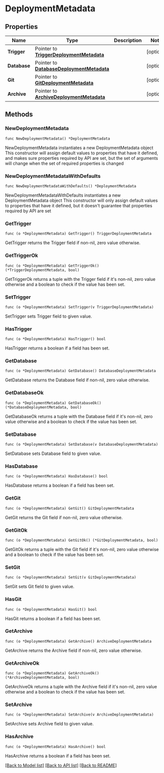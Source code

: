 # DeploymentMetadata

## Properties

Name | Type | Description | Notes
------------ | ------------- | ------------- | -------------
**Trigger** | Pointer to [**TriggerDeploymentMetadata**](TriggerDeploymentMetadata.md) |  | [optional] 
**Database** | Pointer to [**DatabaseDeploymentMetadata**](DatabaseDeploymentMetadata.md) |  | [optional] 
**Git** | Pointer to [**GitDeploymentMetadata**](GitDeploymentMetadata.md) |  | [optional] 
**Archive** | Pointer to [**ArchiveDeploymentMetadata**](ArchiveDeploymentMetadata.md) |  | [optional] 

## Methods

### NewDeploymentMetadata

`func NewDeploymentMetadata() *DeploymentMetadata`

NewDeploymentMetadata instantiates a new DeploymentMetadata object
This constructor will assign default values to properties that have it defined,
and makes sure properties required by API are set, but the set of arguments
will change when the set of required properties is changed

### NewDeploymentMetadataWithDefaults

`func NewDeploymentMetadataWithDefaults() *DeploymentMetadata`

NewDeploymentMetadataWithDefaults instantiates a new DeploymentMetadata object
This constructor will only assign default values to properties that have it defined,
but it doesn't guarantee that properties required by API are set

### GetTrigger

`func (o *DeploymentMetadata) GetTrigger() TriggerDeploymentMetadata`

GetTrigger returns the Trigger field if non-nil, zero value otherwise.

### GetTriggerOk

`func (o *DeploymentMetadata) GetTriggerOk() (*TriggerDeploymentMetadata, bool)`

GetTriggerOk returns a tuple with the Trigger field if it's non-nil, zero value otherwise
and a boolean to check if the value has been set.

### SetTrigger

`func (o *DeploymentMetadata) SetTrigger(v TriggerDeploymentMetadata)`

SetTrigger sets Trigger field to given value.

### HasTrigger

`func (o *DeploymentMetadata) HasTrigger() bool`

HasTrigger returns a boolean if a field has been set.

### GetDatabase

`func (o *DeploymentMetadata) GetDatabase() DatabaseDeploymentMetadata`

GetDatabase returns the Database field if non-nil, zero value otherwise.

### GetDatabaseOk

`func (o *DeploymentMetadata) GetDatabaseOk() (*DatabaseDeploymentMetadata, bool)`

GetDatabaseOk returns a tuple with the Database field if it's non-nil, zero value otherwise
and a boolean to check if the value has been set.

### SetDatabase

`func (o *DeploymentMetadata) SetDatabase(v DatabaseDeploymentMetadata)`

SetDatabase sets Database field to given value.

### HasDatabase

`func (o *DeploymentMetadata) HasDatabase() bool`

HasDatabase returns a boolean if a field has been set.

### GetGit

`func (o *DeploymentMetadata) GetGit() GitDeploymentMetadata`

GetGit returns the Git field if non-nil, zero value otherwise.

### GetGitOk

`func (o *DeploymentMetadata) GetGitOk() (*GitDeploymentMetadata, bool)`

GetGitOk returns a tuple with the Git field if it's non-nil, zero value otherwise
and a boolean to check if the value has been set.

### SetGit

`func (o *DeploymentMetadata) SetGit(v GitDeploymentMetadata)`

SetGit sets Git field to given value.

### HasGit

`func (o *DeploymentMetadata) HasGit() bool`

HasGit returns a boolean if a field has been set.

### GetArchive

`func (o *DeploymentMetadata) GetArchive() ArchiveDeploymentMetadata`

GetArchive returns the Archive field if non-nil, zero value otherwise.

### GetArchiveOk

`func (o *DeploymentMetadata) GetArchiveOk() (*ArchiveDeploymentMetadata, bool)`

GetArchiveOk returns a tuple with the Archive field if it's non-nil, zero value otherwise
and a boolean to check if the value has been set.

### SetArchive

`func (o *DeploymentMetadata) SetArchive(v ArchiveDeploymentMetadata)`

SetArchive sets Archive field to given value.

### HasArchive

`func (o *DeploymentMetadata) HasArchive() bool`

HasArchive returns a boolean if a field has been set.


[[Back to Model list]](../README.md#documentation-for-models) [[Back to API list]](../README.md#documentation-for-api-endpoints) [[Back to README]](../README.md)


